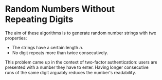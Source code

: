 # Random Numbers Without Repeating Digits

The aim of these algorithms is to generate random number strings with two properties:

* The strings have a certain length $n$.
* No digit repeats more than twice consecutively.

This problem came up in the context of two-factor authentication: users are presented with a number they have to enter. Having longer consecutive runs of the same digit arguably reduces the number's readability.
